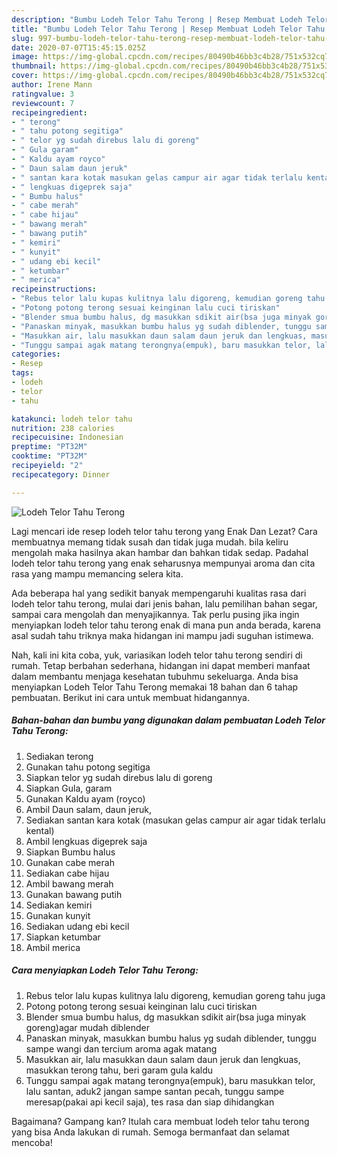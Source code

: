 ```yaml
---
description: "Bumbu Lodeh Telor Tahu Terong | Resep Membuat Lodeh Telor Tahu Terong Yang Lezat Sekali"
title: "Bumbu Lodeh Telor Tahu Terong | Resep Membuat Lodeh Telor Tahu Terong Yang Lezat Sekali"
slug: 997-bumbu-lodeh-telor-tahu-terong-resep-membuat-lodeh-telor-tahu-terong-yang-lezat-sekali
date: 2020-07-07T15:45:15.025Z
image: https://img-global.cpcdn.com/recipes/80490b46bb3c4b28/751x532cq70/lodeh-telor-tahu-terong-foto-resep-utama.jpg
thumbnail: https://img-global.cpcdn.com/recipes/80490b46bb3c4b28/751x532cq70/lodeh-telor-tahu-terong-foto-resep-utama.jpg
cover: https://img-global.cpcdn.com/recipes/80490b46bb3c4b28/751x532cq70/lodeh-telor-tahu-terong-foto-resep-utama.jpg
author: Irene Mann
ratingvalue: 3
reviewcount: 7
recipeingredient:
- " terong"
- " tahu potong segitiga"
- " telor yg sudah direbus lalu di goreng"
- " Gula garam"
- " Kaldu ayam royco"
- " Daun salam daun jeruk"
- " santan kara kotak masukan gelas campur air agar tidak terlalu kental"
- " lengkuas digeprek saja"
- " Bumbu halus"
- " cabe merah"
- " cabe hijau"
- " bawang merah"
- " bawang putih"
- " kemiri"
- " kunyit"
- " udang ebi kecil"
- " ketumbar"
- " merica"
recipeinstructions:
- "Rebus telor lalu kupas kulitnya lalu digoreng, kemudian goreng tahu juga"
- "Potong potong terong sesuai keinginan lalu cuci tiriskan"
- "Blender smua bumbu halus, dg masukkan sdikit air(bsa juga minyak goreng)agar mudah diblender"
- "Panaskan minyak, masukkan bumbu halus yg sudah diblender, tunggu sampe wangi dan tercium aroma agak matang"
- "Masukkan air, lalu masukkan daun salam daun jeruk dan lengkuas, masukkan terong tahu, beri garam gula kaldu"
- "Tunggu sampai agak matang terongnya(empuk), baru masukkan telor, lalu santan, aduk2 jangan sampe santan pecah, tunggu sampe meresap(pakai api kecil saja), tes rasa dan siap dihidangkan"
categories:
- Resep
tags:
- lodeh
- telor
- tahu

katakunci: lodeh telor tahu 
nutrition: 238 calories
recipecuisine: Indonesian
preptime: "PT32M"
cooktime: "PT32M"
recipeyield: "2"
recipecategory: Dinner

---
```



![Lodeh Telor Tahu Terong](https://img-global.cpcdn.com/recipes/80490b46bb3c4b28/751x532cq70/lodeh-telor-tahu-terong-foto-resep-utama.jpg)

Lagi mencari ide resep lodeh telor tahu terong yang Enak Dan Lezat? Cara membuatnya memang tidak susah dan tidak juga mudah. bila keliru mengolah maka hasilnya akan hambar dan bahkan tidak sedap. Padahal lodeh telor tahu terong yang enak seharusnya mempunyai aroma dan cita rasa yang mampu memancing selera kita.

Ada beberapa hal yang sedikit banyak mempengaruhi kualitas rasa dari lodeh telor tahu terong, mulai dari jenis bahan, lalu pemilihan bahan segar, sampai cara mengolah dan menyajikannya. Tak perlu pusing jika ingin menyiapkan lodeh telor tahu terong enak di mana pun anda berada, karena asal sudah tahu triknya maka hidangan ini mampu jadi suguhan istimewa.




Nah, kali ini kita coba, yuk, variasikan lodeh telor tahu terong sendiri di rumah. Tetap berbahan sederhana, hidangan ini dapat memberi manfaat dalam membantu menjaga kesehatan tubuhmu sekeluarga. Anda bisa menyiapkan Lodeh Telor Tahu Terong memakai 18 bahan dan 6 tahap pembuatan. Berikut ini cara untuk membuat hidangannya.

<!--inarticleads1-->

##### Bahan-bahan dan bumbu yang digunakan dalam pembuatan Lodeh Telor Tahu Terong:

1. Sediakan  terong
1. Gunakan  tahu potong segitiga
1. Siapkan  telor yg sudah direbus lalu di goreng
1. Siapkan  Gula, garam
1. Gunakan  Kaldu ayam (royco)
1. Ambil  Daun salam, daun jeruk,
1. Sediakan  santan kara kotak (masukan gelas campur air agar tidak terlalu kental)
1. Ambil  lengkuas digeprek saja
1. Siapkan  Bumbu halus
1. Gunakan  cabe merah
1. Sediakan  cabe hijau
1. Ambil  bawang merah
1. Gunakan  bawang putih
1. Sediakan  kemiri
1. Gunakan  kunyit
1. Sediakan  udang ebi kecil
1. Siapkan  ketumbar
1. Ambil  merica




<!--inarticleads2-->

##### Cara menyiapkan Lodeh Telor Tahu Terong:

1. Rebus telor lalu kupas kulitnya lalu digoreng, kemudian goreng tahu juga
1. Potong potong terong sesuai keinginan lalu cuci tiriskan
1. Blender smua bumbu halus, dg masukkan sdikit air(bsa juga minyak goreng)agar mudah diblender
1. Panaskan minyak, masukkan bumbu halus yg sudah diblender, tunggu sampe wangi dan tercium aroma agak matang
1. Masukkan air, lalu masukkan daun salam daun jeruk dan lengkuas, masukkan terong tahu, beri garam gula kaldu
1. Tunggu sampai agak matang terongnya(empuk), baru masukkan telor, lalu santan, aduk2 jangan sampe santan pecah, tunggu sampe meresap(pakai api kecil saja), tes rasa dan siap dihidangkan




Bagaimana? Gampang kan? Itulah cara membuat lodeh telor tahu terong yang bisa Anda lakukan di rumah. Semoga bermanfaat dan selamat mencoba!

